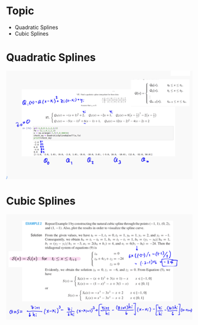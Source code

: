 # Topic

- Quadratic Splines
- Cubic Splines

# Quadratic Splines

<img src="./assets/QuadraticSpline.jpeg"/>

# Cubic Splines

<img src="./assets/CubicSpline.jpg"/>
